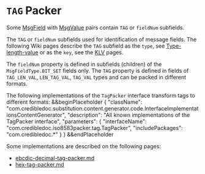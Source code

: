 # `TAG` Packer

Some [MsgField](https://github.com/credibledoc/credible-doc/blob/master/iso-8583-packer/src/main/java/com/credibledoc/iso8583packer/message/MsgField.java)
with [MsgValue](https://github.com/credibledoc/credible-doc/blob/master/iso-8583-packer/src/main/java/com/credibledoc/iso8583packer/message/MsgValue.java)
pairs contain `TAG` or `fieldNum` subfields.

The `TAG` or `fieldNum` subfields used for identification of message fields.
The following Wiki pages describe the `TAG` subfield as the `type`, see
[Type-length-value](https://en.wikipedia.org/wiki/Type-length-value) or as the `key`,
see the [KLV](https://en.wikipedia.org/wiki/KLV) pages.

The  `fieldNum` property is defined in subfields (children) of the `MsgFieldType.BIT_SET` fields only.
The `TAG` property is defined in fields of `TAG_LEN_VAL`, `LEN_TAG_VAL`, `TAG_VAL` types and can be packed in different formats.

The following implementations of the `TagPacker` interface transform tags to different formats:
&&beginPlaceholder {
    "className": "com.credibledoc.substitution.content.generator.code.InterfaceImplementationsContentGenerator",
    "description": "All known implementations of the TagPacker interface",
    "parameters": {
        "interfaceName": "com.credibledoc.iso8583packer.tag.TagPacker",
        "includePackages": "com.credibledoc.*"
    }
} &&endPlaceholder

Some implementations are described on the following pages:
* [ebcdic-decimal-tag-packer.md](../ebcdic/ebcdic-decimal-tag-packer.md)
* [hex-tag-packer.md](../hex/hex-tag-packer.md)
